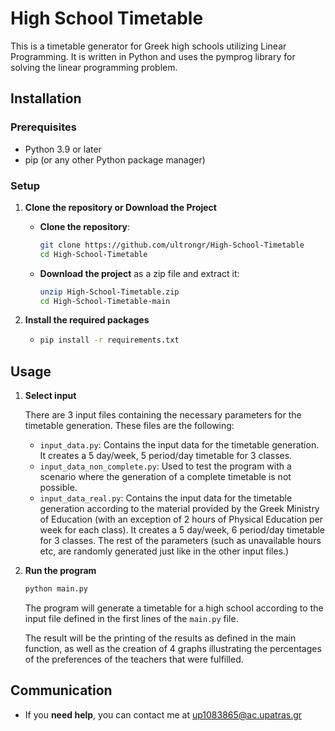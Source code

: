 # High School Timetable

This is a timetable generator for Greek high schools utilizing Linear Programming. It is written in Python and uses the pymprog library for solving the linear programming problem.

## Installation

### Prerequisites

- Python 3.9 or later
- pip (or any other Python package manager)

### Setup

1. **Clone the repository or Download the Project**

    - **Clone the repository**:
        ```bash
        git clone https://github.com/ultrongr/High-School-Timetable
        cd High-School-Timetable
        ```

    - **Download the project** as a zip file and extract it:
        ```bash
        unzip High-School-Timetable.zip
        cd High-School-Timetable-main
        ```

2. **Install the required packages**

   - 
        ```bash
        pip install -r requirements.txt
        ```

## Usage

1. **Select input**

    There are 3 input files containing the necessary parameters for the timetable generation. 
    These files are the following:

    - `input_data.py`: Contains the input data for the timetable generation. It creates a 5 day/week, 5 period/day timetable for 3 classes.
    - `input_data_non_complete.py`: Used to test the program with a scenario where the generation of a complete timetable is not possible.
    - `input_data_real.py`: Contains the input data for the timetable generation according to the material provided by the Greek Ministry of Education (with an exception of 2 hours of Physical Education per week for each class). It creates a 5 day/week, 6 period/day timetable for 3 classes. The rest of the parameters (such as unavailable hours etc, are randomly generated just like in the other input files.)

2. **Run the program**

    ```bash
    python main.py
    ```

    The program will generate a timetable for a high school according to the input file defined in the first lines of the `main.py` file.

    The result will be the printing of the results as defined in the main function, as well as the creation of 4 graphs illustrating the percentages of the preferences of the teachers that were fulfilled.


## Communication

- If you **need help**, you can contact me at up1083865@ac.upatras.gr
